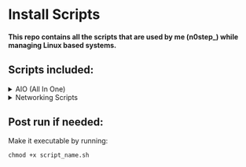 # Install Scripts

#### This repo contains all the scripts that are used by me (n0step_) while managing Linux based systems.

## Scripts included:

<details>
<summary>AIO (All In One)</summary>

- Nodejs
- Python
- Java

</details>

<details>
<summary>Networking Scripts</summary>

- [UFW Ports]()
- [Net Tools]()
- [SSL]()

</details>


## Post run if needed:
Make it executable by running:
```
chmod +x script_name.sh
```
